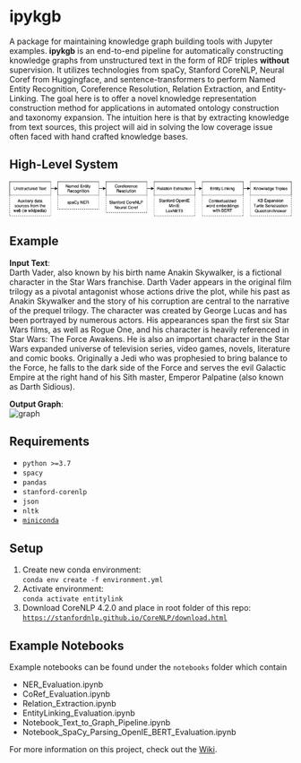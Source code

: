 # ipykgb
A package for maintaining knowledge graph building tools with Jupyter examples. **ipykgb** is an end-to-end pipeline for automatically constructing knowledge graphs from unstructured text in the form of RDF triples **without** supervision. It utilizes technologies from spaCy, Stanford CoreNLP, Neural Coref from Huggingface, and sentence-transformers to perform Named Entity Recognition, Coreference Resolution, Relation Extraction, and Entity-Linking. The goal here is to offer a novel knowledge representation construction method for applications in automated ontology construction and taxonomy expansion. The intuition here is that by extracting knowledge from text sources, this project will aid in solving the low coverage issue often faced with hand crafted knowledge bases.

## High-Level System 
![pipeline](diagram.png)

## Example
**Input Text**:\
Darth Vader, also known by his birth name Anakin Skywalker, is a fictional character in the Star Wars franchise. Darth Vader appears in the original film trilogy as a pivotal antagonist whose actions drive the plot, while his past as Anakin Skywalker and the story of his corruption are central to the narrative of the prequel trilogy. The character was created by George Lucas and has been portrayed by numerous actors. His appearances span the first six Star Wars films, as well as Rogue One, and his character is heavily referenced in Star Wars: The Force Awakens. He is also an important character in the Star Wars expanded universe of television series, video games, novels, literature and comic books. Originally a Jedi who was prophesied to bring balance to the Force, he falls to the dark side of the Force and serves the evil Galactic Empire at the right hand of his Sith master, Emperor Palpatine (also known as Darth Sidious).

**Output Graph**:\
![graph](examples/graph_example.gif)

## Requirements
- `python >=3.7`
- `spacy`
- `pandas`
- `stanford-corenlp`
- `json`
- `nltk`
- [`miniconda`](https://docs.conda.io/en/latest/miniconda.html)

## Setup
1. Create new conda environment:\
   `conda env create -f environment.yml`
2. Activate environment:\
   `conda activate entitylink`
3. Download CoreNLP 4.2.0 and place in root folder of this repo:\
   [`https://stanfordnlp.github.io/CoreNLP/download.html`](https://stanfordnlp.github.io/CoreNLP/download.html)
   
## Example Notebooks
Example notebooks can be found under the `notebooks` folder which contain
- NER_Evaluation.ipynb
- CoRef_Evaluation.ipynb
- Relation_Extraction.ipynb
- EntityLinking_Evaluation.ipynb
- Notebook_Text_to_Graph_Pipeline.ipynb
- Notebook_SpaCy_Parsing_OpenIE_BERT_Evaluation.ipynb

For more information on this project, check out the [Wiki](https://github.com/RhythmSyed/KnowledgeGraph_Builder/wiki/Supporting-Information).
   
